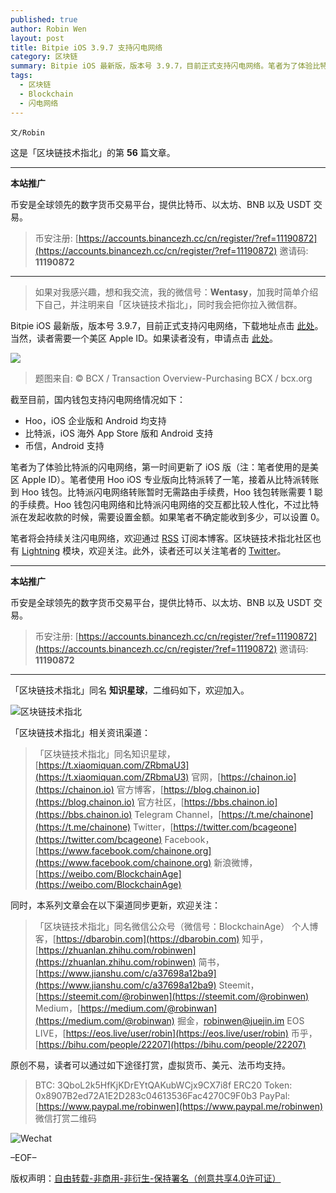 ```yaml
---
published: true
author: Robin Wen
layout: post
title: Bitpie iOS 3.9.7 支持闪电网络
category: 区块链
summary: Bitpie iOS 最新版，版本号 3.9.7，目前正式支持闪电网络。笔者为了体验比特派的闪电网络，第一时间更新了 iOS 版（注：笔者使用的是美区 Apple ID）。笔者使用 Hoo iOS 专业版向比特派转了一笔，接着从比特派转账到 Hoo 钱包。比特派闪电网络转账暂时无需路由手续费，Hoo 钱包转账需要 1 聪的手续费。Hoo 钱包闪电网络和比特派闪电网络的交互都比较人性化，不过比特派在发起收款的时候，需要设置金额。如果笔者不确定能收到多少，可以设置 0。
tags:
  - 区块链
  - Blockchain
  - 闪电网络
---
```


`文/Robin`

这是「区块链技术指北」的第 **56** 篇文章。

***

**本站推广**

币安是全球领先的数字货币交易平台，提供比特币、以太坊、BNB 以及 USDT 交易。

> 币安注册: [https://accounts.binancezh.cc/cn/register/?ref=11190872](https://accounts.binancezh.cc/cn/register/?ref=11190872)
> 邀请码: **11190872**

***

> 如果对我感兴趣，想和我交流，我的微信号：**Wentasy**，加我时简单介绍下自己，并注明来自「区块链技术指北」，同时我会把你拉入微信群。

Bitpie iOS 最新版，版本号 3.9.7，目前正式支持闪电网络，下载地址点击 [此处](https://itunes.apple.com/us/app/bitpie-blockchain-wallet/id1168568820?mt=8)。当然，读者需要一个美区 Apple ID。如果读者没有，申请点击 [此处](https://dbarobin.com/2019/03/02/us-apple-id)。

![](https://cdn.dbarobin.com/dGRYEm6.jpg)

> 题图来自: © BCX / Transaction Overview-Purchasing BCX / bcx.org

截至目前，国内钱包支持闪电网络情况如下：

* Hoo，iOS 企业版和 Android 均支持
* 比特派，iOS 海外 App Store 版和 Android 支持
* 币信，Android 支持

笔者为了体验比特派的闪电网络，第一时间更新了 iOS 版（注：笔者使用的是美区 Apple ID）。笔者使用 Hoo iOS 专业版向比特派转了一笔，接着从比特派转账到 Hoo 钱包。比特派闪电网络转账暂时无需路由手续费，Hoo 钱包转账需要 1 聪的手续费。Hoo 钱包闪电网络和比特派闪电网络的交互都比较人性化，不过比特派在发起收款的时候，需要设置金额。如果笔者不确定能收到多少，可以设置 0。

笔者将会持续关注闪电网络，欢迎通过 [RSS](https://dbarobin.com/feed.xm) 订阅本博客。区块链技术指北社区也有 [Lightning](https://bbs.chainon.io/t/lightning) 模块，欢迎关注。此外，读者还可以关注笔者的 [Twitter](https://twitter.com/vrwio)。

***

**本站推广**

币安是全球领先的数字货币交易平台，提供比特币、以太坊、BNB 以及 USDT 交易。

> 币安注册: [https://accounts.binancezh.cc/cn/register/?ref=11190872](https://accounts.binancezh.cc/cn/register/?ref=11190872)
> 邀请码: **11190872**

***

「区块链技术指北」同名 **知识星球**，二维码如下，欢迎加入。

![区块链技术指北](https://cdn.dbarobin.com/3YzonTR.png)

「区块链技术指北」相关资讯渠道：

> 「区块链技术指北」同名知识星球，[https://t.xiaomiquan.com/ZRbmaU3](https://t.xiaomiquan.com/ZRbmaU3)
> 官网，[https://chainon.io](https://chainon.io)
> 官方博客，[https://blog.chainon.io](https://blog.chainon.io)
> 官方社区，[https://bbs.chainon.io](https://bbs.chainon.io)
> Telegram Channel，[https://t.me/chainone](https://t.me/chainone)
> Twitter，[https://twitter.com/bcageone](https://twitter.com/bcageone)
> Facebook，[https://www.facebook.com/chainone.org](https://www.facebook.com/chainone.org)
> 新浪微博，[https://weibo.com/BlockchainAge](https://weibo.com/BlockchainAge)

同时，本系列文章会在以下渠道同步更新，欢迎关注：

> 「区块链技术指北」同名微信公众号（微信号：BlockchainAge）
> 个人博客，[https://dbarobin.com](https://dbarobin.com)
> 知乎，[https://zhuanlan.zhihu.com/robinwen](https://zhuanlan.zhihu.com/robinwen)
> 简书，[https://www.jianshu.com/c/a37698a12ba9](https://www.jianshu.com/c/a37698a12ba9)
> Steemit，[https://steemit.com/@robinwen](https://steemit.com/@robinwen)
> Medium，[https://medium.com/@robinwan](https://medium.com/@robinwan)
> 掘金，[robinwen@juejin.im](https://juejin.im/user/5673ccae60b2260ee435f89a/posts)
> EOS LIVE，[https://eos.live/user/robin](https://eos.live/user/robin)
> 币乎，[https://bihu.com/people/22207](https://bihu.com/people/22207)

原创不易，读者可以通过如下途径打赏，虚拟货币、美元、法币均支持。

> BTC: 3QboL2k5HfKjKDrEYtQAKubWCjx9CX7i8f
> ERC20 Token: 0x8907B2ed72A1E2D283c04613536Fac4270C9F0b3
> PayPal: [https://www.paypal.me/robinwen](https://www.paypal.me/robinwen)
> 微信打赏二维码

![Wechat](https://cdn.dbarobin.com/SzoNl5b.jpg)

–EOF–

版权声明：[自由转载-非商用-非衍生-保持署名（创意共享4.0许可证）](http://creativecommons.org/licenses/by-nc-nd/4.0/deed.zh)
